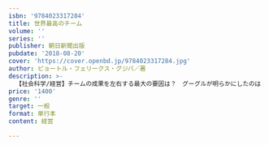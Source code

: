 ```yaml
---
isbn: '9784023317284'
title: 世界最高のチーム
volume: ''
series: ''
publisher: 朝日新聞出版
pubdate: '2018-08-20'
cover: 'https://cover.openbd.jp/9784023317284.jpg'
author: ピョートル・フェリークス・グジバ／著
description: >-
  【社会科学/経営】チームの成果を左右する最大の要因は？　グーグルが明らかにしたのは「心理的安全性」という結論だった。心理的安全性とは「自分らしさを発揮しながらチームに参画できる」という実感のこと。チーム内の心理的安全性を高め、成果に結びつける方法を解説。
price: '1400'
genre: ''
target: 一般
format: 単行本
content: 経営

---
```

